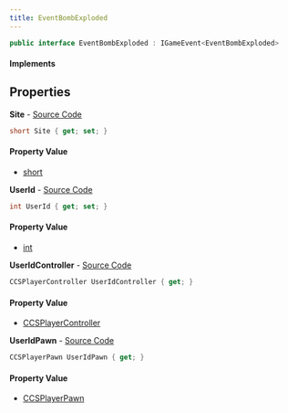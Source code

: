 ```yaml
---
title: EventBombExploded
---
```


```csharp
public interface EventBombExploded : IGameEvent<EventBombExploded>
```

#### Implements

## Properties

**Site** - [Source Code](https://github.com/swiftly-solution/swiftlys2/blob/main/managed/src/SwiftlyS2.Generated/GameEvents/Interfaces/EventBombExploded.cs#L43)

```csharp
short Site { get; set; }
```

#### Property Value

- [short](https://learn.microsoft.com/dotnet/api/system.int16)

**UserId** - [Source Code](https://github.com/swiftly-solution/swiftlys2/blob/main/managed/src/SwiftlyS2.Generated/GameEvents/Interfaces/EventBombExploded.cs#L36)

```csharp
int UserId { get; set; }
```

#### Property Value

- [int](https://learn.microsoft.com/dotnet/api/system.int32)

**UserIdController** - [Source Code](https://github.com/swiftly-solution/swiftlys2/blob/main/managed/src/SwiftlyS2.Generated/GameEvents/Interfaces/EventBombExploded.cs#L22)

```csharp
CCSPlayerController UserIdController { get; }
```

#### Property Value

- [CCSPlayerController](/docs/api/shared/schemadefinitions/ccsplayercontroller)

**UserIdPawn** - [Source Code](https://github.com/swiftly-solution/swiftlys2/blob/main/managed/src/SwiftlyS2.Generated/GameEvents/Interfaces/EventBombExploded.cs#L29)

```csharp
CCSPlayerPawn UserIdPawn { get; }
```

#### Property Value

- [CCSPlayerPawn](/docs/api/shared/schemadefinitions/ccsplayerpawn)

